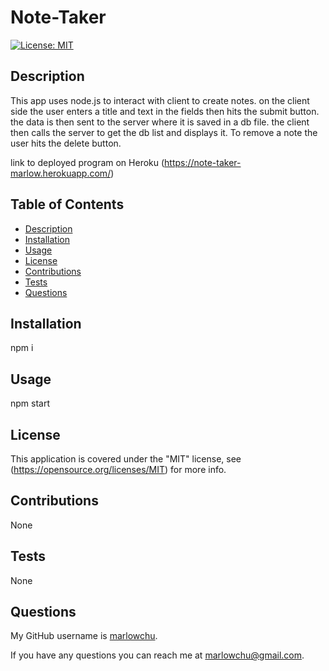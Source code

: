 # Note-Taker
 
 
  [![License: MIT](https://img.shields.io/badge/License-MIT-yellow)](https://opensource.org/licenses/MIT)
  

  ## Description

  This app uses node.js to interact with client to create notes. on the client side the user enters a title and text in the fields then hits the submit button. the data is then sent to the server where it is saved in a db file. the client then calls the server to get the db list and displays it. To remove a note the user hits the delete button.

  link to deployed program on Heroku (https://note-taker-marlow.herokuapp.com/)

  ## Table of Contents

  * [Description](#description)
  * [Installation](#installation)
  * [Usage](#usage)
  * [License](#license)
  * [Contributions](#contributions)
  * [Tests](#tests)
  * [Questions](#questions)
 
  ## Installation

  npm i


  ## Usage

  npm start

  ## License

  This application is covered under the "MIT" license, see (https://opensource.org/licenses/MIT) for more info.
  

  ## Contributions

  None


  ## Tests

  None
 

  ## Questions  
  
  My GitHub username is [marlowchu](https://github.com/marlowchu).

  If you have any questions you can reach me at marlowchu@gmail.com.
  
